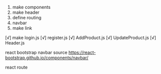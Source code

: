 1. make components
2. make header
3. define routing
4. navbar
5. make link

[√] make login.js
[√] register.js
[√] AddProduct.js
[√] UpdateProduct.js
[√] Header.js

react bootstrap navbar 
source https://react-bootstrap.github.io/components/navbar/

react route 
